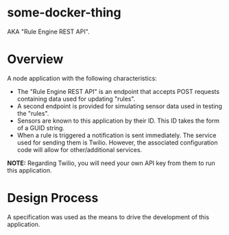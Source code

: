 # some-docker-thing

AKA "Rule Engine REST API".

# Overview

A node application with the following characteristics:

* The "Rule Engine REST API" is an endpoint that accepts POST requests containing data used for updating "rules". 
* A second endpoint is provided for simulating sensor data used in testing the "rules".
* Sensors are known to this application by their ID. This ID takes the form of a GUID string.
* When a rule is triggered a notification is sent immediately. The service used for sending them is Twilio. However, the associated configuration code will allow for other/additional services.

**NOTE:** Regarding Twilio, you will need your own API key from them to run this application. 

# Design Process

A specification was used as the means to drive the development of this application. 